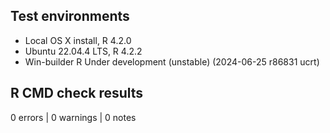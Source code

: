 ## Test environments

* Local OS X install, R 4.2.0
* Ubuntu 22.04.4 LTS, R 4.2.2
* Win-builder R Under development (unstable) (2024-06-25 r86831 ucrt)

## R CMD check results
0 errors | 0 warnings | 0 notes
